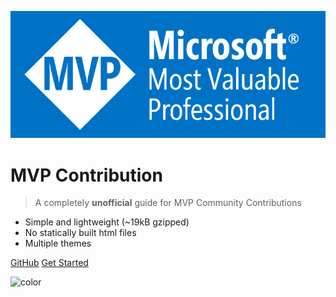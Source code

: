 <!-- _coverpage.md -->

![logo](_media/logo.png)

# MVP Contribution

> A completely **unofficial** guide for MVP Community Contributions

* Simple and lightweight (~19kB gzipped)
* No statically built html files
* Multiple themes

[GitHub](https://github.com/MVPContributions/mvp-docs)
[Get Started](#readme)

<!-- background color -->

![color](#f0f0f0)